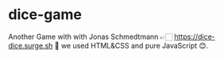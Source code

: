 # dice-game
Another Game with with Jonas Schmedtmann 👉🏻 https://dice-dice.surge.sh 🎲 we used HTML&CSS and pure JavaScript 😊.
